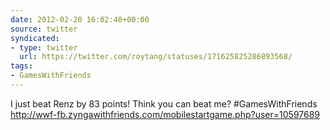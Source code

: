 ```yaml
---
date: 2012-02-20 16:02:40+00:00
source: twitter
syndicated:
- type: twitter
  url: https://twitter.com/roytang/statuses/171625825286893568/
tags:
- GamesWithFriends
---
```


I just beat Renz by 83 points! Think you can beat me? #GamesWithFriends http://wwf-fb.zyngawithfriends.com/mobilestartgame.php?user=10597689